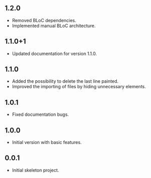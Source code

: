## 1.2.0

* Removed BLoC dependencies.
* Implemented manual BLoC architecture.

## 1.1.0+1

* Updated documentation for version 1.1.0.

## 1.1.0

* Added the possibility to delete the last line painted.
* Improved the importing of files by hiding unnecessary elements.

## 1.0.1

* Fixed documentation bugs.

## 1.0.0

* Initial version with basic features.

## 0.0.1

* Initial skeleton project.
